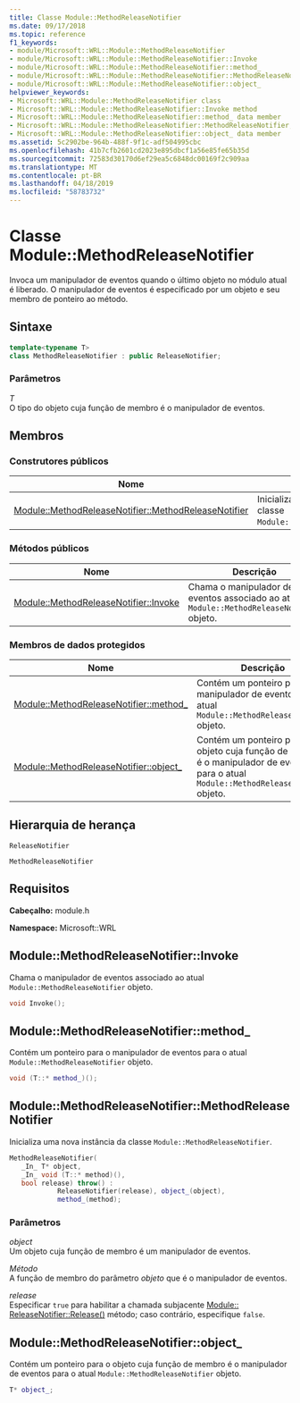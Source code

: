 ```yaml
---
title: Classe Module::MethodReleaseNotifier
ms.date: 09/17/2018
ms.topic: reference
f1_keywords:
- module/Microsoft::WRL::Module::MethodReleaseNotifier
- module/Microsoft::WRL::Module::MethodReleaseNotifier::Invoke
- module/Microsoft::WRL::Module::MethodReleaseNotifier::method_
- module/Microsoft::WRL::Module::MethodReleaseNotifier::MethodReleaseNotifier
- module/Microsoft::WRL::Module::MethodReleaseNotifier::object_
helpviewer_keywords:
- Microsoft::WRL::Module::MethodReleaseNotifier class
- Microsoft::WRL::Module::MethodReleaseNotifier::Invoke method
- Microsoft::WRL::Module::MethodReleaseNotifier::method_ data member
- Microsoft::WRL::Module::MethodReleaseNotifier::MethodReleaseNotifier, constructor
- Microsoft::WRL::Module::MethodReleaseNotifier::object_ data member
ms.assetid: 5c2902be-964b-488f-9f1c-adf504995cbc
ms.openlocfilehash: 41b7cfb2601cd2023e895dbcf1a56e85fe65b35d
ms.sourcegitcommit: 72583d30170d6ef29ea5c6848dc00169f2c909aa
ms.translationtype: MT
ms.contentlocale: pt-BR
ms.lasthandoff: 04/18/2019
ms.locfileid: "58783732"
---
```

# <a name="modulemethodreleasenotifier-class"></a>Classe Module::MethodReleaseNotifier

Invoca um manipulador de eventos quando o último objeto no módulo atual é liberado. O manipulador de eventos é especificado por um objeto e seu membro de ponteiro ao método.

## <a name="syntax"></a>Sintaxe

```cpp
template<typename T>
class MethodReleaseNotifier : public ReleaseNotifier;
```

### <a name="parameters"></a>Parâmetros

*T*<br/>
O tipo do objeto cuja função de membro é o manipulador de eventos.

## <a name="members"></a>Membros

### <a name="public-constructors"></a>Construtores públicos

Nome                                                                                                 | Descrição
---------------------------------------------------------------------------------------------------- | ------------------------------------------------------------------------
[Module::MethodReleaseNotifier::MethodReleaseNotifier](#methodreleasenotifier-methodreleasenotifier) | Inicializa uma nova instância da classe `Module::MethodReleaseNotifier`.

### <a name="public-methods"></a>Métodos públicos

Nome                                                                   | Descrição
---------------------------------------------------------------------- | -------------------------------------------------------------------------------------------
[Module::MethodReleaseNotifier::Invoke](#methodreleasenotifier-invoke) | Chama o manipulador de eventos associado ao atual `Module::MethodReleaseNotifier` objeto.

### <a name="protected-data-members"></a>Membros de dados protegidos

Nome                                                                    | Descrição
----------------------------------------------------------------------- | --------------------------------------------------------------------------------------------------------------------------------
[Module::MethodReleaseNotifier::method_](#methodreleasenotifier-method) | Contém um ponteiro para o manipulador de eventos para o atual `Module::MethodReleaseNotifier` objeto.
[Module::MethodReleaseNotifier::object_](#methodreleasenotifier-object) | Contém um ponteiro para o objeto cuja função de membro é o manipulador de eventos para o atual `Module::MethodReleaseNotifier` objeto.

## <a name="inheritance-hierarchy"></a>Hierarquia de herança

`ReleaseNotifier`

`MethodReleaseNotifier`

## <a name="requirements"></a>Requisitos

**Cabeçalho:** module.h

**Namespace:** Microsoft::WRL

## <a name="methodreleasenotifier-invoke"></a>Module::MethodReleaseNotifier::Invoke

Chama o manipulador de eventos associado ao atual `Module::MethodReleaseNotifier` objeto.

```cpp
void Invoke();
```

## <a name="methodreleasenotifier-method"></a>Module::MethodReleaseNotifier::method_

Contém um ponteiro para o manipulador de eventos para o atual `Module::MethodReleaseNotifier` objeto.

```cpp
void (T::* method_)();
```

## <a name="methodreleasenotifier-methodreleasenotifier"></a>Module::MethodReleaseNotifier::MethodReleaseNotifier

Inicializa uma nova instância da classe `Module::MethodReleaseNotifier`.

```cpp
MethodReleaseNotifier(
   _In_ T* object,
   _In_ void (T::* method)(),
   bool release) throw() :
            ReleaseNotifier(release), object_(object),
            method_(method);
```

### <a name="parameters"></a>Parâmetros

*object*<br/>
Um objeto cuja função de membro é um manipulador de eventos.

*Método*<br/>
A função de membro do parâmetro *objeto* que é o manipulador de eventos.

*release*<br/>
Especificar `true` para habilitar a chamada subjacente [Module:: ReleaseNotifier::Release()](module-releasenotifier-class.md#releasenotifier-release) método; caso contrário, especifique `false`.

## <a name="methodreleasenotifier-object"></a>Module::MethodReleaseNotifier::object_

Contém um ponteiro para o objeto cuja função de membro é o manipulador de eventos para o atual `Module::MethodReleaseNotifier` objeto.

```cpp
T* object_;
```
